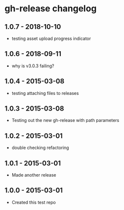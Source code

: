 # gh-release changelog

## 1.0.7 - 2018-10-10
* testing asset upload progress indicator

## 1.0.6 - 2018-09-11
* why is v3.0.3 failing?

## 1.0.4 - 2015-03-08
* testing attaching files to releases

## 1.0.3 - 2015-03-08
* Testing out the new gh-release with path parameters

## 1.0.2 - 2015-03-01
* double checking refactoring

## 1.0.1 - 2015-03-01
* Made another release

## 1.0.0 - 2015-03-01
* Created this test repo
